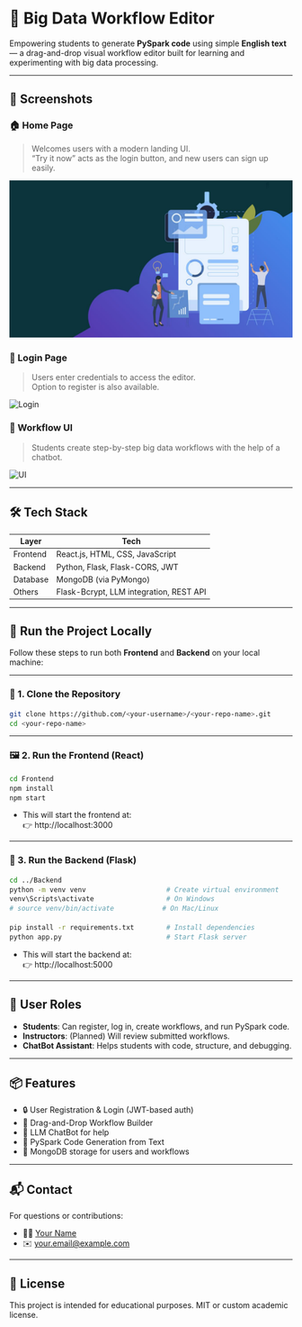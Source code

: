 # 🚀 Big Data Workflow Editor

Empowering students to generate **PySpark code** using simple **English text** — a drag-and-drop visual workflow editor built for learning and experimenting with big data processing.

---

## 📸 Screenshots

### 🏠 Home Page
> Welcomes users with a modern landing UI.  
“Try it now” acts as the login button, and new users can sign up easily.

![Home](frontend/public/bgimg.jpg)

### 🔐 Login Page
> Users enter credentials to access the editor.  
Option to register is also available.

![Login](screenshots/login.png)

### 🧠 Workflow UI
> Students create step-by-step big data workflows with the help of a chatbot.

![UI](screenshots/editor.png)

---

## 🛠️ Tech Stack

| Layer      | Tech                                 |
|------------|--------------------------------------|
| Frontend   | React.js, HTML, CSS, JavaScript      |
| Backend    | Python, Flask, Flask-CORS, JWT       |
| Database   | MongoDB (via PyMongo)                |
| Others     | Flask-Bcrypt, LLM integration, REST API |

---

## 🚀 Run the Project Locally

Follow these steps to run both **Frontend** and **Backend** on your local machine:

---

### 🔧 1. Clone the Repository

```bash
git clone https://github.com/<your-username>/<your-repo-name>.git
cd <your-repo-name>
```

---

### 🖼 2. Run the Frontend (React)

```bash
cd Frontend
npm install
npm start
```

- This will start the frontend at:  
  👉 http://localhost:3000

---

### 🧠 3. Run the Backend (Flask)

```bash
cd ../Backend
python -m venv venv                    # Create virtual environment
venv\Scripts\activate                  # On Windows
# source venv/bin/activate            # On Mac/Linux

pip install -r requirements.txt        # Install dependencies
python app.py                          # Start Flask server
```

- This will start the backend at:  
  👉 http://localhost:5000

---

## 👤 User Roles

- **Students**: Can register, log in, create workflows, and run PySpark code.
- **Instructors**: (Planned) Will review submitted workflows.
- **ChatBot Assistant**: Helps students with code, structure, and debugging.

---

## 📦 Features

- 🔒 User Registration & Login (JWT-based auth)
- 🧩 Drag-and-Drop Workflow Builder
- 💬 LLM ChatBot for help
- 🧪 PySpark Code Generation from Text
- 📄 MongoDB storage for users and workflows

---

## 📬 Contact

For questions or contributions:

- 👨‍💻 [Your Name](https://github.com/your-username)
- ✉️ your.email@example.com

---

## 📝 License

This project is intended for educational purposes. MIT or custom academic license.
